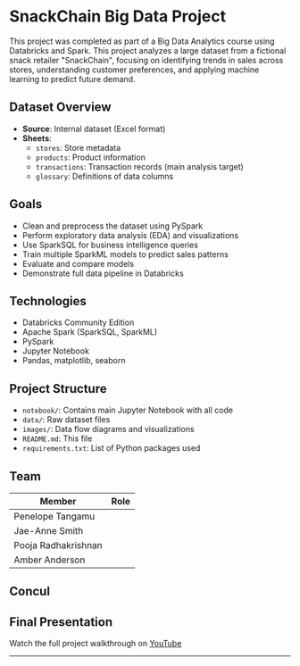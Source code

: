 # SnackChain Big Data Project

This project was completed as part of a Big Data Analytics course using Databricks and Spark.
This project analyzes a large dataset from a fictional snack retailer "SnackChain", focusing on identifying trends in sales across stores, understanding customer preferences, and applying machine learning to predict future demand.

## Dataset Overview

- **Source**: Internal dataset (Excel format)
- **Sheets**:
  - `stores`: Store metadata
  - `products`: Product information
  - `transactions`: Transaction records (main analysis target)
  - `glossary`: Definitions of data columns

## Goals

- Clean and preprocess the dataset using PySpark
- Perform exploratory data analysis (EDA) and visualizations
- Use SparkSQL for business intelligence queries
- Train multiple SparkML models to predict sales patterns
- Evaluate and compare models
- Demonstrate full data pipeline in Databricks

## Technologies

- Databricks Community Edition
- Apache Spark (SparkSQL, SparkML)
- PySpark
- Jupyter Notebook
- Pandas, matplotlib, seaborn

## Project Structure

- `notebook/`: Contains main Jupyter Notebook with all code
- `data/`: Raw dataset files
- `images/`: Data flow diagrams and visualizations
- `README.md`: This file
- `requirements.txt`: List of Python packages used

## Team 

| Member | Role |
|--------|------|
| Penelope Tangamu    
| Jae-Anne Smith      
| Pooja Radhakrishnan 
| Amber Anderson      

## Concul

## Final Presentation

Watch the full project walkthrough on [YouTube](#)

---


